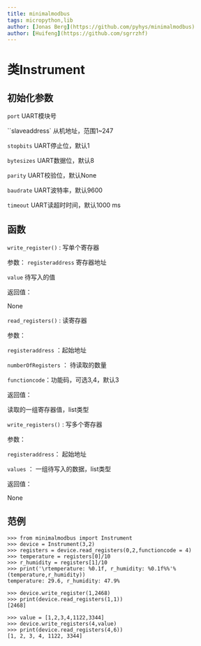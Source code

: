 ```yaml
--- 
title: minimalmodbus
tags: micropython,lib
author: [Jonas Berg](https://github.com/pyhys/minimalmodbus)
author: [Huifeng](https://github.com/sgrrzhf)
--- 
```

#  类Instrument

## 初始化参数
`port` UART模块号

``slaveaddress` 从机地址，范围1~247

``stopbits`` UART停止位，默认1

``bytesizes`` UART数据位，默认8

``parity`` UART校验位，默认None

``baudrate`` UART波特率，默认9600

``timeout`` UART读超时时间，默认1000 ms

## 函数
``write_register()`` : 写单个寄存器

参数：	
``registeraddress`` 寄存器地址

``value`` 待写入的值

返回值： 

None

``read_registers()`` : 读寄存器

参数：	

``registeraddress`` ：起始地址

``numberOfRegisters`` ： 待读取的数量

``functioncode``：功能码，可选3,4，默认3

返回值： 

读取的一组寄存器值，list类型

``write_registers()`` : 写多个寄存器

参数：

``registeraddress``： 起始地址

``values`` ： 一组待写入的数据，list类型

返回值：

None

## 范例
```
>>> from minimalmodbus import Instrument
>>> device = Instrument(3,2)
>>> registers = device.read_registers(0,2,functioncode = 4)
>>> temperature = registers[0]/10
>>> r_humidity = registers[1]/10
>>> print('\rtemperature: %0.1f, r_humidity: %0.1f%%'%(temperature,r_humidity))
temperature: 29.6, r_humidity: 47.9%

>>> device.write_register(1,2468)
>>> print(device.read_registers(1,1))
[2468]

>>> value = [1,2,3,4,1122,3344]
>>> device.write_registers(4,value)
>>> print(device.read_registers(4,6))
[1, 2, 3, 4, 1122, 3344]
```
